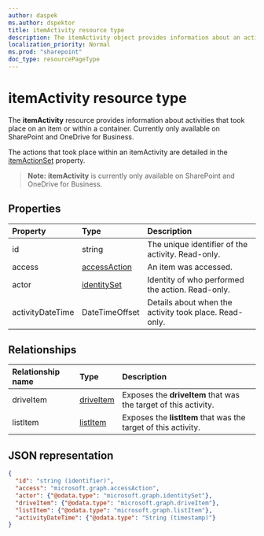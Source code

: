 ```yaml
---
author: daspek
ms.author: dspektor
title: itemActivity resource type
description: The itemActivity object provides information about an activity that took place on an item.
localization_priority: Normal
ms.prod: "sharepoint"
doc_type: resourcePageType
---
```

# itemActivity resource type

The **itemActivity** resource provides information about activities that took place on an item or within a container.
Currently only available on SharePoint and OneDrive for Business.

The actions that took place within an itemActivity are detailed in the [itemActionSet][] property.

>**Note:** **itemActivity** is currently only available on SharePoint and OneDrive for Business.

[itemActionSet]: itemactionset.md#properties

## Properties

| Property | Type                    | Description
|:---------|:------------------------|:----------------------------------------
| id       | string                  | The unique identifier of the activity. Read-only.
| access   | [accessAction][]        | An item was accessed.
| actor    | [identitySet][]         | Identity of who performed the action. Read-only.
| activityDateTime    | DateTimeOffset | Details about when the activity took place. Read-only.

[accessAction]: accessaction.md
[identitySet]: identityset.md

## Relationships

| Relationship name | Type          | Description
|:------------------|:--------------|:-----------------------------------------
| driveItem         | [driveItem][] | Exposes the **driveItem** that was the target of this activity.
| listItem          | [listItem][]  | Exposes the **listItem** that was the target of this activity.

[driveItem]: driveitem.md
[listItem]: listitem.md

## JSON representation

<!-- {
  "blockType": "resource",
  "optionalProperties": [ ],
  "keyProperty": "id",
  "@type": "microsoft.graph.itemActivity",
  "@type.aka": "oneDrive.activityEntity"
}-->

```json
{
  "id": "string (identifier)",
  "access": "microsoft.graph.accessAction",
  "actor": {"@odata.type": "microsoft.graph.identitySet"},
  "driveItem": {"@odata.type": "microsoft.graph.driveItem"},
  "listItem": {"@odata.type": "microsoft.graph.listItem"},
  "activityDateTime": {"@odata.type": "String (timestamp)"}
}
```

<!--
{
  "type": "#page.annotation",
  "description": "The itemActivity object provides information about an activity that took place on an item.",
  "keywords": "activities,activity,action",
  "section": "documentation",
  "tocPath": "Resources/itemActivity",
  "suppressions": []
}
-->
